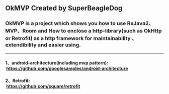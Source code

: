 ## OkMVP Created by SuperBeagleDog
 
### OkMVP is a project which shows you how to use RxJava2、MVP、Room and How to enclose a http-library(such as OkHttp or Retrofit) as a http framework for maintainability 、extendibility and easier using.
__________________________________________________________________________________________________________________________________________
#### 1、android-architecture(including mvp pattern):<br>  https://github.com/googlesamples/android-architecture
#### 2、Retrofit:<br>  https://github.com/square/retrofit
